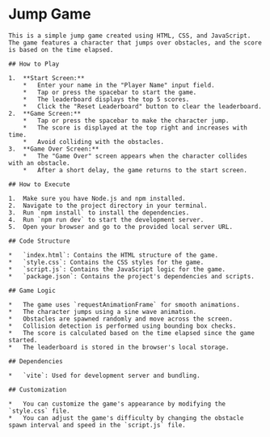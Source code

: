 # Jump Game

    This is a simple jump game created using HTML, CSS, and JavaScript. The game features a character that jumps over obstacles, and the score is based on the time elapsed.

    ## How to Play

    1.  **Start Screen:**
        *   Enter your name in the "Player Name" input field.
        *   Tap or press the spacebar to start the game.
        *   The leaderboard displays the top 5 scores.
        *   Click the "Reset Leaderboard" button to clear the leaderboard.
    2.  **Game Screen:**
        *   Tap or press the spacebar to make the character jump.
        *   The score is displayed at the top right and increases with time.
        *   Avoid colliding with the obstacles.
    3.  **Game Over Screen:**
        *   The "Game Over" screen appears when the character collides with an obstacle.
        *   After a short delay, the game returns to the start screen.

    ## How to Execute

    1.  Make sure you have Node.js and npm installed.
    2.  Navigate to the project directory in your terminal.
    3.  Run `npm install` to install the dependencies.
    4.  Run `npm run dev` to start the development server.
    5.  Open your browser and go to the provided local server URL.

    ## Code Structure

    *   `index.html`: Contains the HTML structure of the game.
    *   `style.css`: Contains the CSS styles for the game.
    *   `script.js`: Contains the JavaScript logic for the game.
    *   `package.json`: Contains the project's dependencies and scripts.

    ## Game Logic

    *   The game uses `requestAnimationFrame` for smooth animations.
    *   The character jumps using a sine wave animation.
    *   Obstacles are spawned randomly and move across the screen.
    *   Collision detection is performed using bounding box checks.
    *   The score is calculated based on the time elapsed since the game started.
    *   The leaderboard is stored in the browser's local storage.

    ## Dependencies

    *   `vite`: Used for development server and bundling.

    ## Customization

    *   You can customize the game's appearance by modifying the `style.css` file.
    *   You can adjust the game's difficulty by changing the obstacle spawn interval and speed in the `script.js` file.
